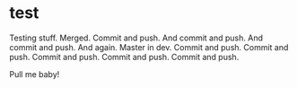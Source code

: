 test
====

Testing stuff. Merged. Commit and push. And commit and push. And commit and push. And again. Master in dev.
Commit and push. Commit and push. Commit and push. Commit and push. Commit and push.

Pull me baby!